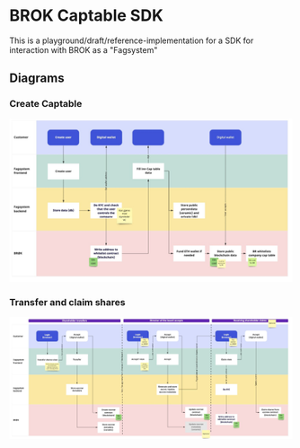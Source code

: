 # BROK Captable SDK

This is a playground/draft/reference-implementation for a SDK for interaction with BROK as a "Fagsystem"

## Diagrams

### Create Captable
![Create Captable](images/create-captable.png)

### Transfer and claim shares
![Transfer and claim shares](images/transfer-claim.png)